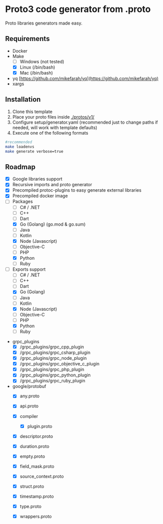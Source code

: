 # Proto3 code generator from .proto

Proto libraries generators made easy.


## Requirements

- Docker
- Make
  - [ ] Windows (not tested)
  - [x] Linux (/bin/bash)
  - [x] Mac (/bin/bash)
- yq [https://github.com/mikefarah/yq](https://github.com/mikefarah/yq)
- xargs

## Installation

1. Clone this template
2. Place your proto files inside [./protos/v1/](./protos/v1/)
3. Configure setup/generator.yaml (recommended just to change paths if needed, will work with template defaults)
4. Execute one of the following formats
 
```bash
#recommended
make loadenvs
make generate verbose=true
```



## Roadmap

- [x] Google libraries support
- [x] Recursive imports and proto generator
- [x] Precompiled protoc-plugins to easy generate external libraries
- [x] Precompiled docker image
- [ ] Packages
  - [ ] C# / .NET
  - [ ] C++
  - [ ] Dart
  - [x] Go (Golang) (go.mod & go.sum)
  - [ ] Java
  - [ ] Kotlin
  - [x] Node (Javascript)
  - [ ] Objective-C
  - [ ] PHP
  - [x] Python
  - [ ] Ruby
- [ ] Exports support
  - [ ] C# / .NET
  - [ ] C++
  - [ ] Dart
  - [x] Go (Golang)
  - [ ] Java
  - [ ] Kotlin
  - [x] Node (Javascript)
  - [ ] Objective-C
  - [ ] PHP
  - [x] Python
  - [ ] Ruby
- grpc_plugins
  - [x] /grpc_plugins/grpc_cpp_plugin  
  - [x] /grpc_plugins/grpc_csharp_plugin  
  - [x] /grpc_plugins/grpc_node_plugin  
  - [x] /grpc_plugins/grpc_objective_c_plugin  
  - [x] /grpc_plugins/grpc_php_plugin  
  - [x] /grpc_plugins/grpc_python_plugin  
  - [x] /grpc_plugins/grpc_ruby_plugin  
- google/protobuf
  - [x] any.proto
  - [x] api.proto
  - [x] compiler
    - [x] plugin.proto
  - [x] descriptor.proto
  - [x] duration.proto
  - [x] empty.proto
  - [x] field_mask.proto
  - [x] source_context.proto
  - [x] struct.proto
  - [x] timestamp.proto
  - [x] type.proto
  - [x] wrappers.proto


